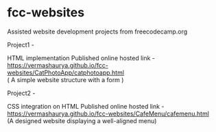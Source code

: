 # fcc-websites
Assisted website development projects from freecodecamp.org 
                                                                              

Project1 -                                                              

HTML implementation
Published online hosted link -                                            
https://vermashaurya.github.io/fcc-websites/CatPhotoApp/catphotoapp.html       
( A simple website structure with a form )

Project2 -                                                        

CSS integration on HTML
Published online hosted link -                                      
https://vermashaurya.github.io/fcc-websites/CafeMenu/cafemenu.html        
(A designed website displaying a well-aligned menu)
